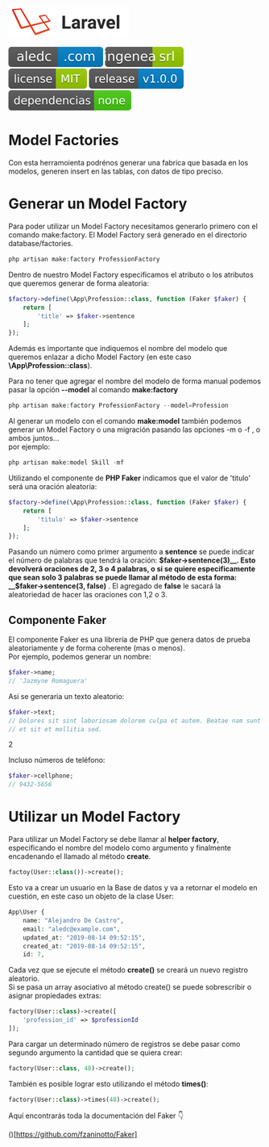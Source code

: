 ![Laravel](https://raw.githubusercontent.com/aledc7/Laravel/master/pirullo.png "Aledc.com")

[![aledc.com](https://github.com/aledc7/Scrum-Certification/blob/master/recursos/aledc.com.svg)](https://aledc.com)
[![ingenea.com.ar](https://github.com/aledc7/Scrum-Certification/blob/master/recursos/ingenea.svg)](http://ingenea.com.ar)
[![License](https://github.com/aledc7/Scrum-Certification/blob/master/recursos/mit-license.svg)](https://aledc.com)
[![GitHub release](https://github.com/aledc7/Scrum-Certification/blob/master/recursos/release.svg)](https://aledc.com)
[![Dependencies](https://github.com/aledc7/Scrum-Certification/blob/master/recursos/dependencias-none.svg)](https://aledc.com)

# Model Factories
Con esta herramoienta podrénos generar una fabrica que basada en los modelos, generen insert en las tablas, con datos de tipo preciso.


# Generar un Model Factory

Para poder utilizar un Model Factory necesitamos generarlo primero con el comando make:factory. El Model Factory será generado en el directorio database/factories.

```php
php artisan make:factory ProfessionFactory
````

Dentro de nuestro Model Factory especificamos el atributo o los atributos que queremos generar de forma aleatoria:

```php
$factory->define(\App\Profession::class, function (Faker $faker) {
    return [
        'title' => $faker->sentence
    ];
});
````

Además es importante que indiquemos el nombre del modelo que queremos enlazar a dicho Model Factory (en este caso __\App\Profession::class__).

Para no tener que agregar el nombre del modelo de forma manual podemos pasar la opción __--model__ al comando __make:factory__

```php
php artisan make:factory ProfessionFactory --model=Profession
````

Al generar un modelo con el comando __make:model__ también podemos generar un Model Factory o una migración pasando las opciones -m o -f , o ambos juntos...   
por ejemplo:


```php
php artisan make:model Skill -mf
````

Utilizando el componente de __PHP Faker__ indicamos que el valor de 'titulo' será una oración aleatoria:

```php
$factory->define(\App\Profession::class, function (Faker $faker) {
    return [
        'titulo' => $faker->sentence
    ];
});
````

Pasando un número como primer argumento a __sentence__ se puede indicar el número de palabras que tendrá la oración: __$faker->sentence(3)__.  
Esto devolverá oraciones de 2, 3 o 4 palabras, o si se quiere especificamente que sean solo 3 palabras se puede llamar al método de esta forma: __$faker->sentence(3, false)__  .
El agregado de __false__ le sacará la aleatoriedad de hacer las oraciones con 1,2 o 3.   



## Componente Faker
El componente Faker es una librería de PHP que genera datos de prueba aleatoriamente y de forma coherente (mas o menos).     
Por ejemplo, podemos generar un nombre:

```php
$faker->name;
// 'Jazmyne Romaguera'
````

Asi se generaria un texto aleatorio:

```php
$faker->text;
// Dolores sit sint laboriosam dolorem culpa et autem. Beatae nam sunt fugit
// et sit et mollitia sed.
````
2

Incluso números de teléfono:

```php
$faker->cellphone;
// 9432-5656
````


#  Utilizar un Model Factory
Para utilizar un Model Factory se debe llamar al __helper factory__, especificando el nombre del modelo como argumento y finalmente encadenando el llamado al método __create__.

```php
factoy(User::class())->create();
````

Esto va a crear un usuario en la Base de datos y va a retornar el modelo en cuestión, en este caso un objeto de la clase User:

```php
App\User {
    name: "Alejandro De Castro",
    email: "aledc@example.com",
    updated_at: "2019-08-14 09:52:15",
    created_at: "2019-08-14 09:52:15",
    id: 7,
````


Cada vez que se ejecute el método __create()__ se creará un nuevo registro aleatorio.  
 Si se pasa un array asociativo al método create() se puede sobrescribir o asignar propiedades extras:

```php
factory(User::class)->create([
    'profession_id' => $professionId
]);
````

Para cargar un determinado número de registros se debe pasar como segundo argumento la cantidad que se quiera crear:

```php
factory(User::class, 48)->create();
````


También es posible lograr esto utilizando el método __times()__:

```php
factory(User::class)->times(48)->create();
````


Aquí encontrarás toda la documentación del Faker :point_down:   

()[https://github.com/fzaninotto/Faker]  





